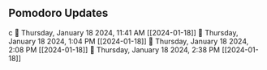 

## Pomodoro Updates
c
🍅 Thursday, January 18 2024, 11:41 AM [[2024-01-18]]
🍅 Thursday, January 18 2024, 1:04 PM [[2024-01-18]]
🍅 Thursday, January 18 2024, 2:08 PM [[2024-01-18]]
🍅 Thursday, January 18 2024, 2:38 PM [[2024-01-18]]